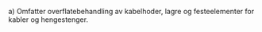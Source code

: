 a) Omfatter overflatebehandling av kabelhoder, lagre og festeelementer for kabler og hengestenger.

